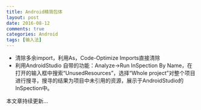 ```yaml
---
title: Android精简包体
layout: post
date: 2016-08-12
comments: true
categories: Android
tags: [输入法]
---
```

<!--more-->
* 清除多余import，利用As，Code-Optimize Imports直接清除
* 利用AndroidStudio 自带的功能：Analyze->Run InSpection By Name，在打开的输入框中搜索“UnusedResources”，选择“Whole project”对整个项目进行搜寻，搜寻的结果为项目中未引用的资源，展示于AndroidStudio的InSpection中。

本文章持续更新…


